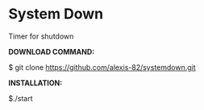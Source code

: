 # System Down
Timer for shutdown

**DOWNLOAD COMMAND:** 

$ git clone https://github.com/alexis-82/systemdown.git

**INSTALLATION:** 

$./start

